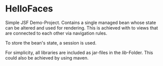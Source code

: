 # HelloFaces

Simple JSF Demo-Project. Contains a single managed bean whose state can be altered and used for 
rendering. This is achieved with to views that are connected to each other via navigation rules.

To store the bean's state, a session is used.

For simplicity, all libraries are included as jar-files in the *lib*-Folder. This could also be 
achieved by using maven.
